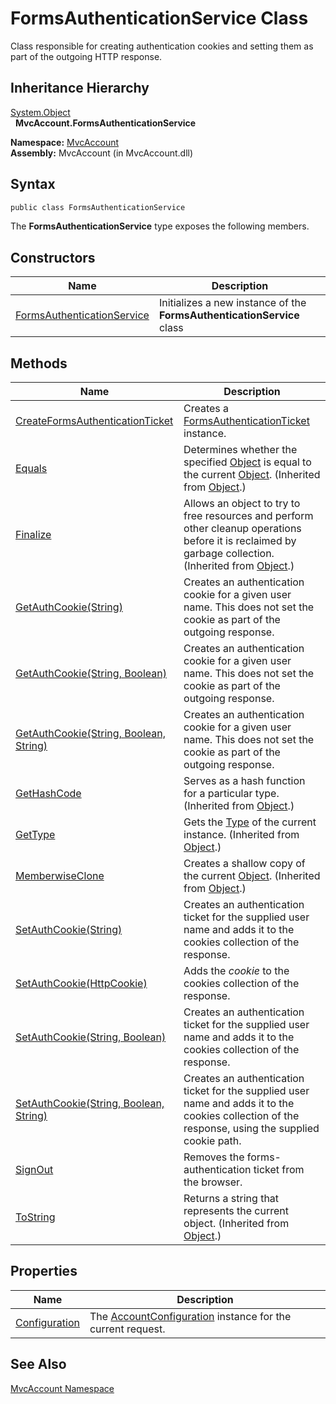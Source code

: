 FormsAuthenticationService Class
================================
Class responsible for creating authentication cookies and setting them as part of the outgoing HTTP response.


Inheritance Hierarchy
---------------------
[System.Object][1]  
  **MvcAccount.FormsAuthenticationService**  

**Namespace:** [MvcAccount][2]  
**Assembly:** MvcAccount (in MvcAccount.dll)

Syntax
------

```csharp
public class FormsAuthenticationService
```

The **FormsAuthenticationService** type exposes the following members.


Constructors
------------

Name                            | Description                                                            
------------------------------- | ---------------------------------------------------------------------- 
[FormsAuthenticationService][3] | Initializes a new instance of the **FormsAuthenticationService** class 


Methods
-------

Name                                         | Description                                                                                                                                                
-------------------------------------------- | ---------------------------------------------------------------------------------------------------------------------------------------------------------- 
[CreateFormsAuthenticationTicket][4]         | Creates a [FormsAuthenticationTicket][5] instance.                                                                                                         
[Equals][6]                                  | Determines whether the specified [Object][1] is equal to the current [Object][1]. (Inherited from [Object][1].)                                            
[Finalize][7]                                | Allows an object to try to free resources and perform other cleanup operations before it is reclaimed by garbage collection. (Inherited from [Object][1].) 
[GetAuthCookie(String)][8]                   | Creates an authentication cookie for a given user name. This does not set the cookie as part of the outgoing response.                                     
[GetAuthCookie(String, Boolean)][9]          | Creates an authentication cookie for a given user name. This does not set the cookie as part of the outgoing response.                                     
[GetAuthCookie(String, Boolean, String)][10] | Creates an authentication cookie for a given user name. This does not set the cookie as part of the outgoing response.                                     
[GetHashCode][11]                            | Serves as a hash function for a particular type. (Inherited from [Object][1].)                                                                             
[GetType][12]                                | Gets the [Type][13] of the current instance. (Inherited from [Object][1].)                                                                                 
[MemberwiseClone][14]                        | Creates a shallow copy of the current [Object][1]. (Inherited from [Object][1].)                                                                           
[SetAuthCookie(String)][15]                  | Creates an authentication ticket for the supplied user name and adds it to the cookies collection of the response.                                         
[SetAuthCookie(HttpCookie)][16]              | Adds the *cookie* to the cookies collection of the response.                                                                                               
[SetAuthCookie(String, Boolean)][17]         | Creates an authentication ticket for the supplied user name and adds it to the cookies collection of the response.                                         
[SetAuthCookie(String, Boolean, String)][18] | Creates an authentication ticket for the supplied user name and adds it to the cookies collection of the response, using the supplied cookie path.         
[SignOut][19]                                | Removes the forms-authentication ticket from the browser.                                                                                                  
[ToString][20]                               | Returns a string that represents the current object. (Inherited from [Object][1].)                                                                         


Properties
----------

Name                | Description                                                      
------------------- | ---------------------------------------------------------------- 
[Configuration][21] | The [AccountConfiguration][22] instance for the current request. 


See Also
--------
[MvcAccount Namespace][2]  

[1]: http://msdn2.microsoft.com/en-us/library/e5kfa45b
[2]: ../README.md
[3]: _ctor.md
[4]: CreateFormsAuthenticationTicket.md
[5]: http://msdn2.microsoft.com/en-us/library/se1843z2
[6]: http://msdn2.microsoft.com/en-us/library/bsc2ak47
[7]: http://msdn2.microsoft.com/en-us/library/4k87zsw7
[8]: GetAuthCookie.md
[9]: GetAuthCookie_1.md
[10]: GetAuthCookie_2.md
[11]: http://msdn2.microsoft.com/en-us/library/zdee4b3y
[12]: http://msdn2.microsoft.com/en-us/library/dfwy45w9
[13]: http://msdn2.microsoft.com/en-us/library/42892f65
[14]: http://msdn2.microsoft.com/en-us/library/57ctke0a
[15]: SetAuthCookie.md
[16]: SetAuthCookie_3.md
[17]: SetAuthCookie_1.md
[18]: SetAuthCookie_2.md
[19]: SignOut.md
[20]: http://msdn2.microsoft.com/en-us/library/7bxwbwt2
[21]: Configuration.md
[22]: ../AccountConfiguration/README.md